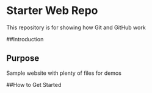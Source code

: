 # Starter Web Repo

This repository is for showing how Git and GitHub work

##Introduction

## Purpose

Sample website with plenty of files for demos

##How to Get Started